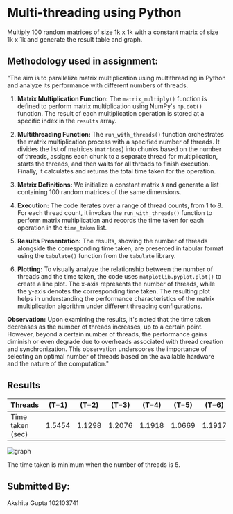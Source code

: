 
# Multi-threading using Python

Multiply 100 random matrices of size 1k x 1k with a constant matrix of size 1k x 1k and generate the result table and graph. 


## Methodology used in assignment:

"The aim is to parallelize matrix multiplication using multithreading in Python and analyze its performance with different numbers of threads.

1. **Matrix Multiplication Function:** The `matrix_multiply()` function is defined to perform matrix multiplication using NumPy's `np.dot()` function. The result of each multiplication operation is stored at a specific index in the `results` array.

2. **Multithreading Function:** The `run_with_threads()` function orchestrates the matrix multiplication process with a specified number of threads. It divides the list of matrices (`matrices`) into chunks based on the number of threads, assigns each chunk to a separate thread for multiplication, starts the threads, and then waits for all threads to finish execution. Finally, it calculates and returns the total time taken for the operation.

3. **Matrix Definitions:** We initialize a constant matrix `A` and generate a list containing 100 random matrices of the same dimensions.

4. **Execution:** The code iterates over a range of thread counts, from 1 to 8. For each thread count, it invokes the `run_with_threads()` function to perform matrix multiplication and records the time taken for each operation in the `time_taken` list.

5. **Results Presentation:** The results, showing the number of threads alongside the corresponding time taken, are presented in tabular format using the `tabulate()` function from the `tabulate` library.

6. **Plotting:** To visually analyze the relationship between the number of threads and the time taken, the code uses `matplotlib.pyplot.plot()` to create a line plot. The x-axis represents the number of threads, while the y-axis denotes the corresponding time taken. The resulting plot helps in understanding the performance characteristics of the matrix multiplication algorithm under different threading configurations.

**Observation:** Upon examining the results, it's noted that the time taken decreases as the number of threads increases, up to a certain point. However, beyond a certain number of threads, the performance gains diminish or even degrade due to overheads associated with thread creation and synchronization. This observation underscores the importance of selecting an optimal number of threads based on the available hardware and the nature of the computation."

## Results

| Threads | (T=1)  | (T=2)            | (T=3)            | (T=4)  | (T=5)            | (T=6)   | (T=7)            | (T=8)            |
|---|---|---|---|---|---|---|---|---|
| Time taken (sec) | 1.5454 | 1.1298            | 1.2076            | 1.1918 | 1.0669            | 1.1917 | 1.1288            | 1.1922            |


![graph]()



The time taken is minimum when the number of threads is 5.
## Submitted By:
Akshita Gupta
102103741

